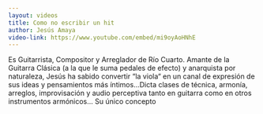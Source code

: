 ```yaml
---
layout: videos
title: Como no escribir un hit
author: Jesús Amaya
video-link: https://www.youtube.com/embed/mi9oyAoHNhE
---
```


Es Guitarrista, Compositor y Arreglador de Río Cuarto. Amante de la Guitarra Clásica (a la que le suma pedales de efecto) y anarquista por naturaleza, Jesús ha sabido convertir “la viola“ en un canal de expresión de sus ideas y pensamientos más íntimos...Dicta clases de técnica, armonía, arreglos, improvisación y audio perceptiva tanto en guitarra como en otros instrumentos armónicos... Su único concepto
